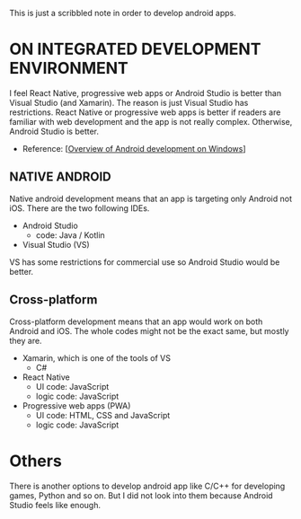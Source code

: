 This is just a scribbled note in order to develop android apps.

# ON INTEGRATED DEVELOPMENT ENVIRONMENT
I feel React Native, progressive web apps or Android Studio is better than Visual Studio (and Xamarin). The reason is just Visual Studio has restrictions. React Native or progressive web apps is better if readers are familiar with web development and the app is not really complex. Otherwise, Android Studio is better.

- Reference: [[Overview of Android development on Windows](https://learn.microsoft.com/ja-jp/windows/android/overview)]

## NATIVE ANDROID
Native android development means that an app is targeting only Android not iOS. There are the two following IDEs.

- Android Studio
    - code: Java / Kotlin
- Visual Studio (VS)

VS has some restrictions for commercial use so Android Studio would be better.

## Cross-platform
Cross-platform development means that an app would work on both Android and iOS. The whole codes might not be the exact same, but mostly they are.

- Xamarin, which is one of the tools of VS
    - C#
- React Native
    - UI code: JavaScript
    - logic code: JavaScript
- Progressive web apps (PWA)
    - UI code: HTML, CSS and JavaScript
    - logic code: JavaScript

# Others
There is another options to develop android app like C/C++ for developing games, Python and so on. But I did not look into them because Android Studio feels like enough.